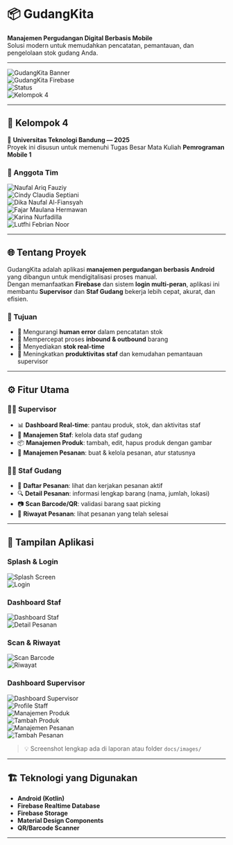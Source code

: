 # 📦 GudangKita  
**Manajemen Pergudangan Digital Berbasis Mobile**  
Solusi modern untuk memudahkan pencatatan, pemantauan, dan pengelolaan stok gudang Anda.  

---

![GudangKita Banner](https://img.shields.io/badge/Android-Kotlin-green?style=for-the-badge&logo=android)  
![GudangKita Firebase](https://img.shields.io/badge/Firebase-RealtimeDB-orange?style=for-the-badge&logo=firebase)  
![Status](https://img.shields.io/badge/Status-Completed-blue?style=for-the-badge)  
![Kelompok 4](https://img.shields.io/badge/Kelompok-4-purple?style=for-the-badge&logo=teamviewer)  

---

## 👥 Kelompok 4  
📍 **Universitas Teknologi Bandung — 2025**  
Proyek ini disusun untuk memenuhi Tugas Besar Mata Kuliah **Pemrograman Mobile 1**  

### 🏅 Anggota Tim
![Naufal Ariq Fauziy](https://img.shields.io/badge/Naufal%20Ariq%20Fauziy-Developer-blue?style=for-the-badge&logo=android)  
![Cindy Claudia Septiani](https://img.shields.io/badge/Cindy%20Claudia%20Septiani-Laporan%20%26%20PPT-pink?style=for-the-badge&logo=google-docs)  
![Dika Naufal Al-Fiansyah](https://img.shields.io/badge/Dika%20Naufal%20Al--Fiansyah-Use%20Case-orange?style=for-the-badge&logo=uml)  
![Fajar Maulana Hermawan](https://img.shields.io/badge/Fajar%20Maulana%20Hermawan-Database-green?style=for-the-badge&logo=mysql)  
![Karina Nurfadilla](https://img.shields.io/badge/Karina%20Nurfadilla-PPT%20Designer-purple?style=for-the-badge&logo=slides)  
![Lutfhi Febrian Noor](https://img.shields.io/badge/Lutfhi%20Febrian%20Noor-Ide%20Konseptor-yellow?style=for-the-badge&logo=lightbulb)  

---

## 🌐 Tentang Proyek
GudangKita adalah aplikasi **manajemen pergudangan berbasis Android** yang dibangun untuk mendigitalisasi proses manual.  
Dengan memanfaatkan **Firebase** dan sistem **login multi-peran**, aplikasi ini membantu **Supervisor** dan **Staf Gudang** bekerja lebih cepat, akurat, dan efisien.

### 🎯 Tujuan
- 🔹 Mengurangi **human error** dalam pencatatan stok  
- 🔹 Mempercepat proses **inbound & outbound** barang  
- 🔹 Menyediakan **stok real-time**  
- 🔹 Meningkatkan **produktivitas staf** dan kemudahan pemantauan supervisor  

---

## ⚙️ Fitur Utama

### 👨‍💼 Supervisor
- 📊 **Dashboard Real-time**: pantau produk, stok, dan aktivitas staf  
- 👥 **Manajemen Staf**: kelola data staf gudang  
- 📦 **Manajemen Produk**: tambah, edit, hapus produk dengan gambar  
- 📑 **Manajemen Pesanan**: buat & kelola pesanan, atur statusnya  

### 👷‍♂️ Staf Gudang
- 📝 **Daftar Pesanan**: lihat dan kerjakan pesanan aktif  
- 🔍 **Detail Pesanan**: informasi lengkap barang (nama, jumlah, lokasi)  
- 📷 **Scan Barcode/QR**: validasi barang saat picking  
- 📜 **Riwayat Pesanan**: lihat pesanan yang telah selesai  

---

## 📱 Tampilan Aplikasi

### Splash & Login
![Splash Screen](https://github.com/user-attachments/assets/5c1a6cc3-85ff-4fb5-b076-7eff41276f74)  
![Login](https://github.com/user-attachments/assets/873609ff-2819-4e83-bc78-a345667dcd29)

### Dashboard Staf
![Dashboard Staf](https://github.com/user-attachments/assets/cf3ea641-73a4-40f7-be36-fc542b168049)  
![Detail Pesanan](https://github.com/user-attachments/assets/90e93b83-0dfe-43fa-806a-19202669c317)  

### Scan & Riwayat
![Scan Barcode](https://github.com/user-attachments/assets/14670617-b45c-4a0a-9cf6-22d642dee9f9)  
![Riwayat](https://github.com/user-attachments/assets/295da94f-d70a-42a2-9db0-cacdc853bf4c)  

### Dashboard Supervisor
![Dashboard Supervisor](https://github.com/user-attachments/assets/1a63cdc7-03aa-4683-814d-510bfe07732e)  
![Profile Staff](https://github.com/user-attachments/assets/0f18d736-ca5f-4f71-834a-b7fb380a7ff2)  
![Manajemen Produk](https://github.com/user-attachments/assets/2914ae64-b8f8-4111-8274-697e6b3bdb60)  
![Tambah Produk](https://github.com/user-attachments/assets/c94e8b49-a03b-4c08-b089-1cfb27b7d652)  
![Manajemen Pesanan](https://github.com/user-attachments/assets/103425cb-a1bf-4aec-af31-98ffeabba1ec)  
![Tambah Pesanan](https://github.com/user-attachments/assets/9a72181b-8d04-4614-98d5-1f3fabd24f52)  

> 💡 Screenshot lengkap ada di laporan atau folder `docs/images/`

---

## 🏗️ Teknologi yang Digunakan
- **Android (Kotlin)**
- **Firebase Realtime Database**
- **Firebase Storage**
- **Material Design Components**
- **QR/Barcode Scanner**

---


